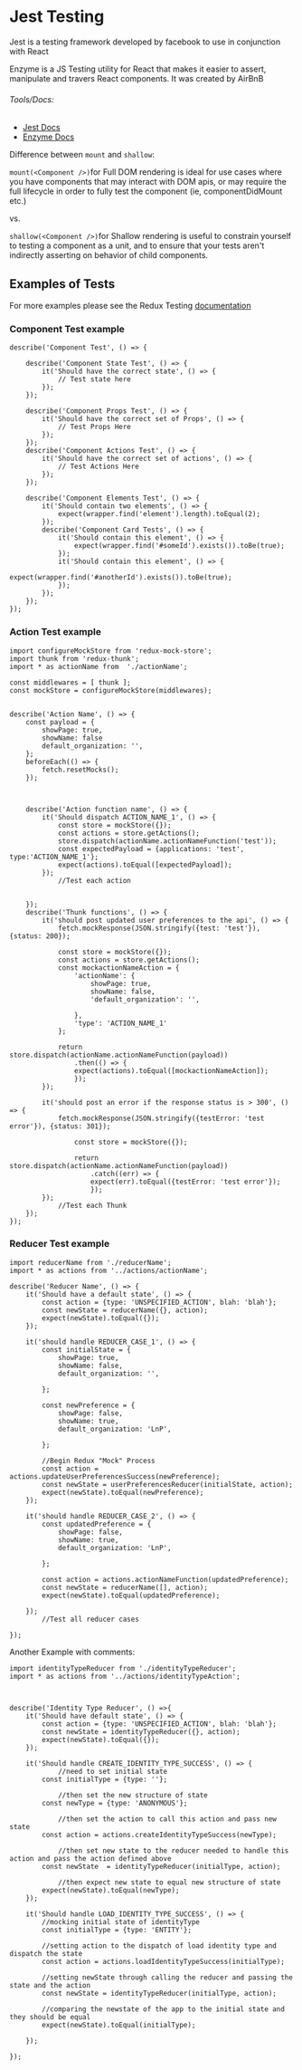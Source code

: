 # Jest Testing

Jest is a testing framework developed by facebook to use in conjunction with React

Enzyme is a JS Testing utility for React that makes it easier to assert, manipulate and travers React components. It was created by AirBnB

###### Tools/Docs:

* [Jest Docs](https://facebook.github.io/jest/docs/) 
* [Enzyme Docs](http://airbnb.io/enzyme/index.html)





Difference between `mount` and `shallow`: 

`mount(<Component />)`for Full DOM rendering is ideal for use cases where you have components that may interact with DOM apis, or may require the full lifecycle in order to fully test the component \(ie, componentDidMount etc.\)

vs.

`shallow(<Component />)`for Shallow rendering is useful to constrain yourself to testing a component as a unit, and to ensure that your tests aren't indirectly asserting on behavior of child components.



## Examples of Tests
For more examples please see the Redux Testing [documentation](http://redux.js.org/docs/recipes/WritingTests.html) 

### Component Test example
````
describe('Component Test', () => {
 
    describe('Component State Test', () => {
        it('Should have the correct state', () => {
            // Test state here
        });
    });
 
    describe('Component Props Test', () => {
        it('Should have the correct set of Props', () => {
            // Test Props Here
        });
    });
    describe('Component Actions Test', () => {
        it('Should have the correct set of actions', () => {
            // Test Actions Here
        });
    });
 
    describe('Component Elements Test', () => {
        it('Should contain two elements', () => {
            expect(wrapper.find('element').length).toEqual(2);
        });
        describe('Component Card Tests', () => {
            it('Should contain this element', () => {
                expect(wrapper.find('#someId').exists()).toBe(true);
            });
            it('Should contain this element', () => {
                expect(wrapper.find('#anotherId').exists()).toBe(true);
            });
        });
    });
});

````

### Action Test example

````
import configureMockStore from 'redux-mock-store';
import thunk from 'redux-thunk';
import * as actionName from  './actionName';
 
const middlewares = [ thunk ];
const mockStore = configureMockStore(middlewares);
 
 
describe('Action Name', () => {
    const payload = {
        showPage: true,
        showName: false
        default_organization: '',
    };
    beforeEach(() => {
        fetch.resetMocks();
    });
 
 
 
    describe('Action function name', () => {
        it('Should dispatch ACTION_NAME_1', () => {
            const store = mockStore({});
            const actions = store.getActions();
            store.dispatch(actionName.actionNameFunction('test'));
            const expectedPayload = {applications: 'test', type:'ACTION_NAME_1'};
            expect(actions).toEqual([expectedPayload]);
        });
            //Test each action
 
 
    });
    describe('Thunk functions', () => {
        it('should post updated user preferences to the api', () => {
            fetch.mockResponse(JSON.stringify({test: 'test'}), {status: 200});
 
            const store = mockStore({});
            const actions = store.getActions();
            const mockactionNameAction = {
                'actionName': {
                    showPage: true,
                    showName: false,
                    'default_organization': '',
                     
                },
                'type': 'ACTION_NAME_1'
            };
 
            return store.dispatch(actionName.actionNameFunction(payload))
                .then(() => {
                expect(actions).toEqual([mockactionNameAction]);
                });
        });
 
        it('should post an error if the response status is > 300', () => {
            fetch.mockResponse(JSON.stringify({testError: 'test error'}), {status: 301});
 
                const store = mockStore({});
 
                return store.dispatch(actionName.actionNameFunction(payload))
                    .catch((err) => {
                    expect(err).toEqual({testError: 'test error'});
                    });
        });
            //Test each Thunk
    });
});
````

### Reducer Test example

````
import reducerName from './reducerName';
import * as actions from '../actions/actionName';
 
describe('Reducer Name', () => {
    it('Should have a default state', () => {
        const action = {type: 'UNSPECIFIED_ACTION', blah: 'blah'};
        const newState = reducerName({}, action);
        expect(newState).toEqual({});
    });
 
    it('should handle REDUCER_CASE_1', () => {
        const initialState = {
            showPage: true,
            showName: false,
            default_organization: '',
             
        };
 
        const newPreference = {
            showPage: false,
            showName: true,
            default_organization: 'LnP',
  
        };
 
        //Begin Redux "Mock" Process
        const action = actions.updateUserPreferencesSuccess(newPreference);
        const newState = userPreferencesReducer(initialState, action);
        expect(newState).toEqual(newPreference);
    });
 
    it('should handle REDUCER_CASE_2', () => {
        const updatedPreference = {
            showPage: false,
            showName: true,
            default_organization: 'LnP',
  
        };
 
        const action = actions.actionNameFunction(updatedPreference);
        const newState = reducerName([], action);
        expect(newState).toEqual(updatedPreference);
 
    });
        //Test all reducer cases
 
});

````

Another Example with comments: 

````
import identityTypeReducer from './identityTypeReducer';
import * as actions from '../actions/identityTypeAction';



describe('Identity Type Reducer', () =>{
	it('Should have default state', () => {
		const action = {type: 'UNSPECIFIED_ACTION', blah: 'blah'};
		const newState = identityTypeReducer({}, action);
		expect(newState).toEqual({});
	});

	it('Should handle CREATE_IDENTITY_TYPE_SUCCESS', () => {
	        //need to set initial state
		const initialType = {type: ''};
		
	        //then set the new structure of state
		const newType = {type: 'ANONYMOUS'};

	        //then set the action to call this action and pass new state
		const action = actions.createIdentityTypeSuccess(newType);

	        //then set new state to the reducer needed to handle this action and pass the action defined above
		const newState  = identityTypeReducer(initialType, action);

	        //then expect new state to equal new structure of state
		expect(newState).toEqual(newType);
	});

	it('Should handle LOAD_IDENTITY_TYPE_SUCCESS', () => {
		//mocking initial state of identityType
		const initialType = {type: 'ENTITY'};

		//setting action to the dispatch of load identity type and dispatch the state
		const action = actions.loadIdentityTypeSuccess(initialType);

		//setting newState through calling the reducer and passing the state and the action
		const newState = identityTypeReducer(initialType, action);

		//comparing the newstate of the app to the initial state and they should be equal
		expect(newState).toEqual(initialType);

	});

});
````